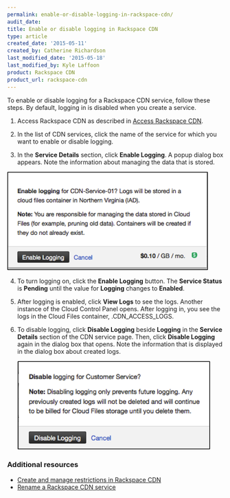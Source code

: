 ```yaml
---
permalink: enable-or-disable-logging-in-rackspace-cdn/
audit_date:
title: Enable or disable logging in Rackspace CDN
type: article
created_date: '2015-05-11'
created_by: Catherine Richardson
last_modified_date: '2015-05-18'
last_modified_by: Kyle Laffoon
product: Rackspace CDN
product_url: rackspace-cdn
---
```


To enable or disable logging for a Rackspace CDN service, follow these
steps. By default, logging in is disabled when you create a service.

1. Access Rackspace CDN as described in [Access Rackspace
CDN](/how-to/access-rackspace-cdn).

2. In the list of CDN services, click the name of the service for which
you want to enable or disable logging.

3. In the **Service Details** section, click **Enable Logging**. A popup
dialog box appears. Note the information about managing the data that is
stored.

  <img src="EnableLogging.png" width="468" height="229" />

4. To turn logging on, click the **Enable Logging** button. The
**Service Status** is **Pending** until the value for **Logging**
changes to **Enabled**.

5. After logging is enabled, click **View Logs** to see the logs.
Another instance of the Cloud Control Panel opens. After logging in, you
see the logs in the Cloud Files container, .CDN\_ACCESS\_LOGS.

6. To disable logging, click **Disable Logging** beside **Logging** in
the **Service Details** section of the CDN service page. Then, click
**Disable Logging** again in the dialog box that opens. Note the
information that is displayed in the dialog box about created logs.

   <img src="DisableLogging.png" width="449" height="206" />

### Additional resources

- [Create and manage restrictions in Rackspace CDN](/how-to/create-and-manage-restrictions-in-rackspace-cdn)
- [Rename a Rackspace CDN service](/how-to/rename-a-rackspace-cdn-service)
